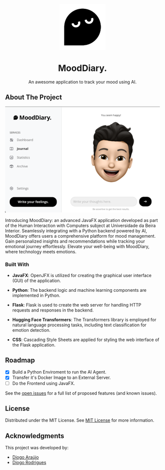                          
<br/>
<div align="center">
<a href="https://github.com/ShaanCoding/ReadME-Generator">
<img src="assets/logo.png" alt="Logo" width="150" height="150">
</a>
<h1 align="center">MoodDiary.</h1>
<p align="center">
An awesome application to track your mood using AI.


  


</p>
</div>

 ## About The Project

![Product Screenshot](assets/demo.png)

Introducing MoodDiary: an advanced JavaFX application developed as part of the Human Interaction with Computers subject at Universidade da Beira Interior. Seamlessly integrating with a Python backend powered by AI, MoodDiary offers users a comprehensive platform for mood management. Gain personalized insights and recommendations while tracking your emotional journey effortlessly. Elevate your well-being with MoodDiary, where technology meets emotions.
### Built With

- **JavaFX**: OpenJFX is utilized for creating the graphical user interface (GUI) of the application.
  
- **Python**: The backend logic and machine learning components are implemented in Python.
  
- **Flask**: Flask is used to create the web server for handling HTTP requests and responses in the backend.
  
- **Hugging Face Transformers**: The Transformers library is employed for natural language processing tasks, including text classification for emotion detection.
  
- **CSS**: Cascading Style Sheets are applied for styling the web interface of the Flask application.

 ## Roadmap

- [x] Build a Python Enviroment to run the AI Agent.
- [x] Transfer it's Docker Image to an External Server.
- [ ] Do the Frontend using JavaFX.

See the [open issues](https://github.com/diogogomesaraujo/MoodDiary/issues) for a full list of proposed features (and known issues).
 ## License

Distributed under the MIT License. See [MIT License](https://opensource.org/licenses/MIT) for more information.
 ## Acknowledgments

This project was developed by:


- [Diogo Araújo](https://github.com/diogogomesaraujo)
- [Diogo Rodrigues](https://github.com/DiogoRodriguesz)
